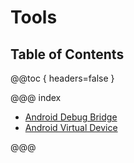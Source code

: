 # Tools

## Table of Contents

@@toc { headers=false }

@@@ index

- [Android Debug Bridge](adb.md)
- [Android Virtual Device](avd.md)

@@@

